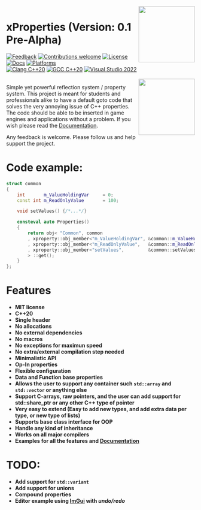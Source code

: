 <img src="https://i.imgur.com/GfJb3sQ.jpg" align="right" width="150px" />


# xProperties (Version: 0.1 Pre-Alpha)

[             ![Feedback](https://img.shields.io/badge/feedback-welcome-brightgreen.svg)](https://gitlab.com/LIONant/properties/issues)
[![Contributions welcome](https://img.shields.io/badge/contributions-welcome-brightgreen.svg)](https://gitlab.com/LIONant/properties)
[              ![License](https://img.shields.io/badge/license-MIT-blue.svg)](https://opensource.org/licenses/MIT)
<br>
[            ![Docs](https://img.shields.io/badge/docs-ready-brightgreen.svg)](https://gitlab.com/LIONant/properties/blob/master/docs/Documentation.md)
[            ![Platforms](https://img.shields.io/badge/Platforms-All%20Supported-blue.svg)]()
<br>
[          ![Clang C++20](https://img.shields.io/badge/clang%20C%2B%2B20-compatible-brightgreen.svg)]()
[            ![GCC C++20](https://img.shields.io/badge/gcc%20C%2B%2B20-compatible-brightgreen.svg)]()
[   ![Visual Studio 2022](https://img.shields.io/badge/Visual%20Studio%202022-compatible-brightgreen.svg)](https://github.com/LIONant-depot/xproperty/blob/master/documentation/Documentation.md)
<br>
<br>
<img src="https://i.imgur.com/9a5d2ee.png" align="right" width="150px" />

Simple yet powerful reflection system / property system. This project is meant for students and professionals alike to have 
a default goto code that solves the very annoying issue of C++ properties. The code should be able to be inserted in game engines 
and applications without a problem. If you wish please read the
[Documentation](https://github.com/LIONant-depot/xproperty/blob/master/documentation/Documentation.md). 

Any feedback is welcome. Please follow us and help support the project.

# Code example:

```cpp
struct common
{
    int       m_ValueHoldingVar     = 0;
    const int m_ReadOnlyValue       = 100;  

    void setValues() {/*...*/}

    consteval auto Properties()             
    {
        return obj< "Common", common
        , xproperty::obj_member<"m_ValueHoldingVar", &common::m_ValueHoldingVar>
        , xproperty::obj_member<"m_ReadOnlyValue",   &common::m_ReadOnlyValue >
        , xproperty::obj_member<"setValues",         &common::setValues>
        > ::get();
    }
};
```

# Features
* **MIT license**
* **C++20**
* **Single header**
* **No allocations**
* **No external dependencies**
* **No macros**
* **No exceptions for maximun speed**
* **No extra/external compilation step needed** 
* **Minimalistic API**
* **Op-In properties**
* **Flexible configuration**
* **Data and Function base properties**
* **Allows the user to support any container such `std::array` and `std::vector` or anything else**
* **Support C-arrays, raw pointers, and the user can add support for std::share_ptr or any other C++ type of pointer**
* **Very easy to extend (Easy to add new types, and add extra data per type, or new type of lists)**
* **Supports base class interface for OOP**
* **Handle any kind of inheritance**
* **Works on all major compilers**
* **Examples for all the features and [Documentation](https://github.com/LIONant-depot/xproperty/blob/master/documentation/Documentation.md)**

# TODO:
* **Add support for `std::variant`**
* **Add support for unions**
* **Compound properties**
* **Editor example using [ImGui](https://github.com/ocornut/imgui) with *undo/redo***
